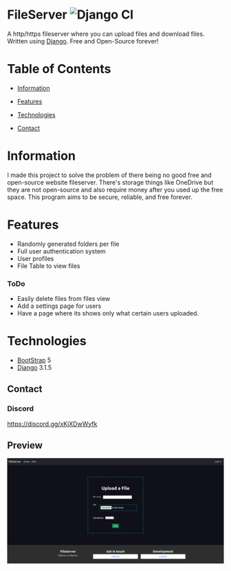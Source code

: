 # FileServer ![Django CI](https://github.com/compsup/FileServer/workflows/Django%20CI/badge.svg)

A http/https fileserver where you can upload files and download files. Written using [Django](https://www.djangoproject.com/). Free and Open-Source forever!

# Table of Contents

- [Information](#information)

- [Features](#features)

- [Technologies](#technologies)

- [Contact](#contact)

# Information

I made this project to solve the problem of there being no good free and open-source website fileserver. There's storage things like OneDrive but they are not open-source and also require money after you used up the free space. This program aims to be secure, reliable, and free forever.

# Features

- Randomly generated folders per file
- Full user authentication system
- User profiles
- File Table to view files

### ToDo

- Easily delete files from files view
- Add a settings page for users
- Have a page where its shows only what certain users uploaded.

# Technologies

- [BootStrap](https://getbootstrap.com/) 5
- [Django](https://www.djangoproject.com/) 3.1.5

## Contact

### Discord

https://discord.gg/xKjXDwWyfk

## Preview

![Screenshot](https://github.com/compsup/FileServer/blob/main/screenshots/Screenshot%20from%202021-02-09%2020-30-16.png)
